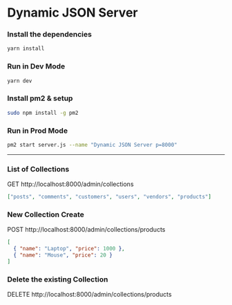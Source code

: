 # Dynamic JSON Server

### Install the dependencies

```bash
yarn install
```

### Run in Dev Mode

```bash
yarn dev
```

### Install pm2 & setup

```bash
sudo npm install -g pm2
```

### Run in Prod Mode

```bash
pm2 start server.js --name "Dynamic JSON Server p=8000"
```

---

### List of Collections

GET http://localhost:8000/admin/collections

```json
["posts", "comments", "customers", "users", "vendors", "products"]
```

### New Collection Create

POST http://localhost:8000/admin/collections/products

```json
[
  { "name": "Laptop", "price": 1000 },
  { "name": "Mouse", "price": 20 }
]
```

### Delete the existing Collection

DELETE http://localhost:8000/admin/collections/products
